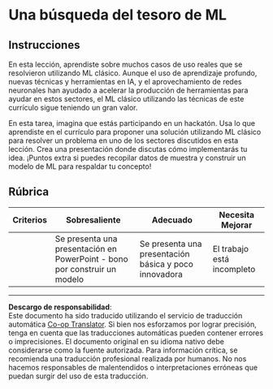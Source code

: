 <!--
CO_OP_TRANSLATOR_METADATA:
{
  "original_hash": "fdebfcd0a3f12c9e2b436ded1aa79885",
  "translation_date": "2025-09-03T23:19:40+00:00",
  "source_file": "9-Real-World/1-Applications/assignment.md",
  "language_code": "es"
}
-->
# Una búsqueda del tesoro de ML

## Instrucciones

En esta lección, aprendiste sobre muchos casos de uso reales que se resolvieron utilizando ML clásico. Aunque el uso de aprendizaje profundo, nuevas técnicas y herramientas en IA, y el aprovechamiento de redes neuronales han ayudado a acelerar la producción de herramientas para ayudar en estos sectores, el ML clásico utilizando las técnicas de este currículo sigue teniendo un gran valor.

En esta tarea, imagina que estás participando en un hackatón. Usa lo que aprendiste en el currículo para proponer una solución utilizando ML clásico para resolver un problema en uno de los sectores discutidos en esta lección. Crea una presentación donde discutas cómo implementarás tu idea. ¡Puntos extra si puedes recopilar datos de muestra y construir un modelo de ML para respaldar tu concepto!

## Rúbrica

| Criterios | Sobresaliente                                                      | Adecuado                                          | Necesita Mejorar       |
| --------- | ------------------------------------------------------------------ | ------------------------------------------------ | ---------------------- |
|           | Se presenta una presentación en PowerPoint - bono por construir un modelo | Se presenta una presentación básica y poco innovadora | El trabajo está incompleto |

---

**Descargo de responsabilidad**:  
Este documento ha sido traducido utilizando el servicio de traducción automática [Co-op Translator](https://github.com/Azure/co-op-translator). Si bien nos esforzamos por lograr precisión, tenga en cuenta que las traducciones automáticas pueden contener errores o imprecisiones. El documento original en su idioma nativo debe considerarse como la fuente autorizada. Para información crítica, se recomienda una traducción profesional realizada por humanos. No nos hacemos responsables de malentendidos o interpretaciones erróneas que puedan surgir del uso de esta traducción.